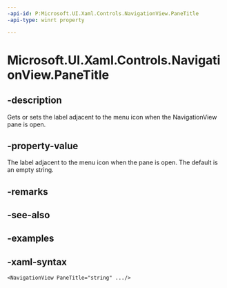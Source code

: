 ```yaml
---
-api-id: P:Microsoft.UI.Xaml.Controls.NavigationView.PaneTitle
-api-type: winrt property

---
```

<!-- Property syntax.
public string PaneTitle { get;  set; }
-->

# Microsoft.UI.Xaml.Controls.NavigationView.PaneTitle


## -description

Gets or sets the label adjacent to the menu icon when the NavigationView pane is open.


## -property-value

The label adjacent to the menu icon when the pane is open. The default is an empty string.


## -remarks


## -see-also


## -examples


## -xaml-syntax

```xaml
<NavigationView PaneTitle="string" .../>
```


